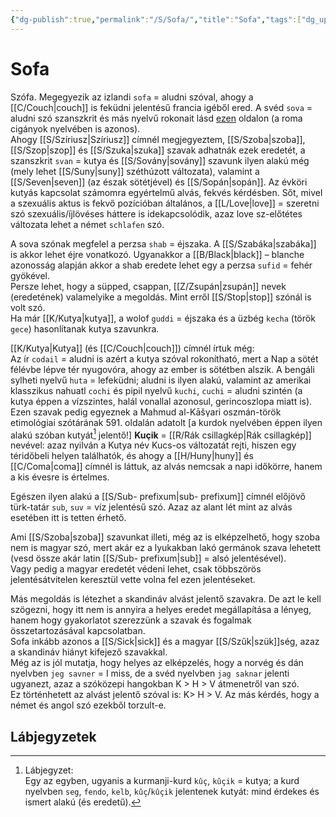 ```yaml
---
{"dg-publish":true,"permalink":"/S/Sofa/","title":"Sofa","tags":["dg_uploaded"],"created":"2023-11-08T05:36","updated":"2023-11-28T09:12"}
---
```


# Sofa

Szófa. Megegyezik az izlandi `sofa` = aludni szóval, ahogy a [[C/Couch\|couch]] is feküdni jelentésű francia igéből ered. A svéd `sova` = aludni szó szanszkrit és más nyelvű rokonait lásd [ezen](https://en.m.wiktionary.org/wiki/%E0%A4%B8%E0%A5%81%E0%A4%AA%E0%A5%8D%E0%A4%A4#Sanskrit) oldalon (a roma cigányok nyelvében is azonos).  
Ahogy [[S/Szíriusz\|Szíriusz]] címnél megjegyeztem, [[S/Szoba\|szoba]], [[S/Szop\|szop]] és [[S/Szuka\|szuka]] szavak adhatnák ezek eredetét, a szanszkrit `svan` = kutya és [[S/Sovány\|sovány]] szavunk ilyen alakú még (mely lehet [[S/Suny\|suny]] széthúzott változata), valamint a [[S/Seven\|seven]] (az észak sötétjével) és [[S/Sopán\|sopán]]. Az évköri kutyás kapcsolat számomra egyértelmű alvás, fekvés kérdésben. Sőt, mivel a szexuális aktus is fekvő pozícióban általános, a [[L/Love\|love]] = szeretni szó szexuális/íjlövéses háttere is idekapcsolódik, azaz love sz-előtétes változata lehet a német `schlafen` szó.  

A sova szónak megfelel a perzsa `shab` = éjszaka. A [[S/Szabáka\|szabáka]] is akkor lehet éjre vonatkozó. Ugyanakkor a [[B/Black\|black]] – blanche azonosság alapján akkor a shab eredete lehet egy a perzsa `sufid` = fehér gyökével.  
Persze lehet, hogy a süpped, csappan, [[Z/Zsupán\|zsupán]] nevek (eredetének) valamelyike a megoldás. Mint erről [[S/Stop\|stop]] szónál is volt szó.  
Ha már [[K/Kutya\|kutya]], a wolof `guddi` = éjszaka és a üzbég `kecha` (török `gece`) hasonlítanak kutya szavunkra.  

[[K/Kutya\|Kutya]] (és [[C/Couch\|couch]]) címnél írtuk még:  
Az ír `codail` = aludni is azért a kutya szóval rokonítható, mert a Nap a sötét félévbe lépve tér nyugovóra, ahogy az ember is sötétben alszik. A bengáli sylheti nyelvű `huta` = lefeküdni; aludni is ilyen alakú, valamint az amerikai klasszikus nahuatl `cochi` és pipil nyelvű `kuchi`, `cuchi` = aludni szintén (a kutya éppen a vízszintes, halál vonallal azonosul, gerincoszlopa miatt is). Ezen szavak pedig egyeznek a Mahmud al-Kāšγari oszmán-török etimológiai szótárának 591. oldalán adatolt \[a kurdok nyelvében éppen ilyen alakú szóban kutyát[^1] jelentő!\] **Kuçik** = [[R/Rák csillagkép\|Rák csillagkép]] nevével: azaz nyilván a Kutya név Kucs-os változatát rejti, hiszen egy téridőbeli helyen találhatók, és ahogy a [[H/Huny\|huny]] és [[C/Coma\|coma]] címnél is láttuk, az alvás nemcsak a napi időkörre, hanem a kis évesre is értelmes.  

Egészen ilyen alakú a [[S/Sub- prefixum\|sub- prefixum]] címnél előjövő türk-tatár `sub`, `suv` = víz jelentésű szó. Azaz az alant lét mint az alvás esetében itt is tetten érhető.  

Ami [[S/Szoba\|szoba]] szavunkat illeti, még az is elképzelhető, hogy szoba nem is magyar szó, mert akár ez a lyukakban lakó germánok szava lehetett (vesd össze akár latin [[S/Sub- prefixum\|sub]] = alsó jelentésével).  
Vagy pedig a magyar eredetét védeni lehet, csak többszörös jelentésátvitelen keresztül vette volna fel ezen jelentéseket.  

Más megoldás is létezhet a skandináv alvást jelentő szavakra. De azt le kell szögezni, hogy itt nem is annyira a helyes eredet megállapítása a lényeg, hanem hogy gyakorlatot szerezzünk a szavak és fogalmak összetartozásával kapcsolatban.  
Sofa inkább azonos a [[S/Sick\|sick]] és a magyar [[S/Szűk\|szük]]ség, azaz a skandináv hiányt kifejező szavakkal.  
Még az is jól mutatja, hogy helyes az elképzelés, hogy a norvég és dán nyelvben `jeg savner` = I miss, de a svéd nyelvben `jag saknar` jelenti ugyanezt, azaz a szóközepi hangokban K > H > V átmenetről van szó.  
Ez történhetett az alvást jelentő szóval is: K> H > V. Az más kérdés, hogy a német és angol szó ezekből torzult-e.  

## Lábjegyzetek

[^1]: Lábjegyzet:  
Egy az egyben, ugyanis a kurmanji-kurd `kûç`, `kûçik` = kutya; a kurd nyelvben `seg`, `fendo`, `kelb`, `kûç`/`kûçik` jelentenek kutyát: mind érdekes és ismert alakú (és eredetű).  